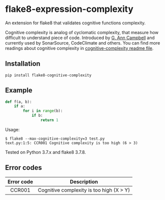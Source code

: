 # flake8-expression-complexity


An extension for flake8 that validates cognitive functions complexity.

Cognitive complexity is analog of cyclomatic complexity, that measure
how difficult to understand piece of code. Introduced by [G. Ann Campbell](https://github.com/ganncamp)
and currently used by SonarSource, CodeClimate and others.
You can find more readings about cognitive complexity in
[cognitive-complexity readme file](https://github.com/Melevir/cognitive_complexity/blob/master/README.md#what-is-cognitive-complexity).



## Installation

    pip install flake8-cognitive-complexity


## Example

```python
def f(a, b):
    if a:
        for i in range(b):
            if b:
                return 1
```
Usage:

```terminal
$ flake8 --max-cognitive-complexity=3 test.py
text.py:1:5: CCR001 Cognitive complexity is too high (6 > 3)
```

Tested on Python 3.7.x and flake8 3.7.8.


## Error codes

| Error code |                     Description          |
|:----------:|:----------------------------------------:|
|   CCR001   | Cognitive complexity is too high (X > Y) |

